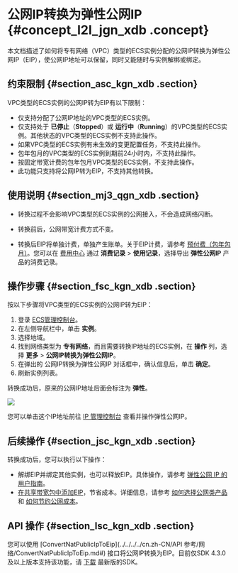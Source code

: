 # 公网IP转换为弹性公网IP {#concept_l2l_jgn_xdb .concept}

本文档描述了如何将专有网络（VPC）类型的ECS实例分配的公网IP转换为弹性公网IP（EIP），使公网IP地址可以保留，同时又能随时与实例解绑或绑定。

## 约束限制 {#section_asc_kgn_xdb .section}

VPC类型的ECS实例的公网IP转为EIP有以下限制：

-   仅支持分配了公网IP地址的VPC类型的ECS实例。
-   仅支持处于 **已停止**（**Stopped**）或 **运行中**（**Running**）的VPC类型的ECS实例。其他状态的VPC类型的ECS实例不支持此操作。
-   如果VPC类型的ECS实例有未生效的变更配置任务，不支持此操作。
-   包年包月的VPC类型的ECS实例到期前24小时内，不支持此操作。
-   按固定带宽计费的包年包月VPC类型的ECS实例，不支持此操作。
-   此功能只支持将公网IP转为EIP，不支持其他转换。

## 使用说明 {#section_mj3_qgn_xdb .section}

-   转换过程不会影响VPC类型的ECS实例的公网接入，不会造成网络闪断。

-   转换前后，公网带宽计费方式不变。

-   转换后EIP将单独计费，单独产生账单。关于EIP计费，请参考 [预付费（包年包月）](../../../../cn.zh-CN/产品定价/预付费（包年包月）.md#)。您可以在 [费用中心](https://expense.console.aliyun.com/#/account/home) 通过 **消费记录** \> **使用记录**，选择导出 **弹性公网IP** 产品的消费记录。


## 操作步骤 {#section_fsc_kgn_xdb .section}

按以下步骤将VPC类型的ECS实例的公网IP转为EIP：

1.  登录 [ECS管理控制台](https://ecs.console.aliyun.com/?spm=a2c4g.11186623.2.9.FNEORG#/home)。
2.  在左侧导航栏中，单击 **实例**。
3.  选择地域。
4.  找到网络类型为 **专有网络**，而且需要转换IP地址的ECS实例，在 **操作** 列，选择 **更多** \> **公网IP转换为弹性公网IP**。
5.  在弹出的 公网IP转换为弹性公网IP 对话框中，确认信息后，单击 **确定**。
6.  刷新实例列表。

转换成功后，原来的公网IP地址后面会标注为 **弹性**。

![](http://static-aliyun-doc.oss-cn-hangzhou.aliyuncs.com/assets/img/9657/5473_zh-CN.png)

您可以单击这个IP地址前往 [IP 管理控制台](https://ip.console.aliyun.com/#/eip/) 查看并操作弹性公网IP。

## 后续操作 {#section_jsc_kgn_xdb .section}

转换成功后，您可以执行以下操作：

-   解绑EIP并绑定其他实例，也可以释放EIP。具体操作，请参考 [弹性公网 IP 的用户指南](https://help.aliyun.com/document_detail/65203.html)。
-   [在共享带宽包中添加EIP](https://help.aliyun.com/document_detail/65205.html)，节省成本。详细信息，请参考 [如何选择公网类产品](https://help.aliyun.com/document_detail/53402.html) 和 [如何节约公网成本](https://help.aliyun.com/document_detail/67459.html)。

## API 操作 {#section_lsc_kgn_xdb .section}

您可以使用 [ConvertNatPublicIpToEip](../../../../cn.zh-CN/API 参考/网络/ConvertNatPublicIpToEip.md#) 接口将公网IP转换为EIP。目前仅SDK 4.3.0及以上版本支持该功能，请 [下载](https://help.aliyun.com/document_detail/25699.html) 最新版的SDK。

